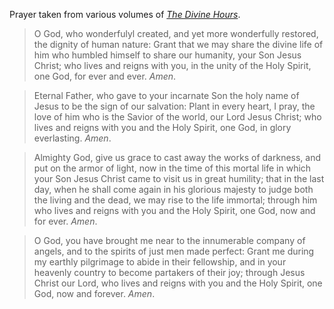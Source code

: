 Prayer taken from various volumes of *[The Divine Hours](http://www.phyllistickle.com/fixed-hour-prayer/)*.

> O God, who wonderfulyl created, and yet more wonderfully restored, the dignity of human nature: Grant that we may share the divine life of him who humbled himself to share our humanity, your Son Jesus Christ; who lives and reigns with you, in the unity of the Holy Spirit, one God, for ever and ever. *Amen*.

> Eternal Father, who gave to your incarnate Son the holy name of Jesus to be the sign of our salvation: Plant in every heart, I pray, the love of him who is the Savior of the world, our Lord Jesus Christ; who lives and reigns with you and the Holy Spirit, one God, in glory everlasting. *Amen*.

> Almighty God, give us grace to cast away the works of darkness, and put on the armor of light, now in the time of this mortal life in which your Son Jesus Christ came to visit us in great humility; that in the last day, when he shall come again in his glorious majesty to judge both the living and the dead, we may rise to the life immortal; through him who lives and reigns with you and the Holy Spirit, one God, now and for ever. *Amen*.

> O God, you have brought me near to the innumerable company of angels, and to the spirits of just men made perfect: Grant me during my earthly pilgrimage to abide in their fellowship, and in your heavenly country to become partakers of their joy; through Jesus Christ our Lord, who lives and reigns with you and the Holy Spirit, one God, now and forever. *Amen*.
